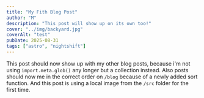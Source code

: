 ```yaml
---
title: "My Fith Blog Post"
author: "M"
description: "This post will show up on its own too!"
cover: "../img/backyard.jpg"
coverAlt: "test"
pubDate: 2025-08-31
tags: ["astro", "nightshift"]
---
```

This post should now show up with my other blog posts, because i'm not using `import.meta.glob()` any longer but a collection instead. Also posts should now me in the correct order on ``/blog`` because of a newly added sort function. And this post is using a local image from the ``/src`` folder for the first time.